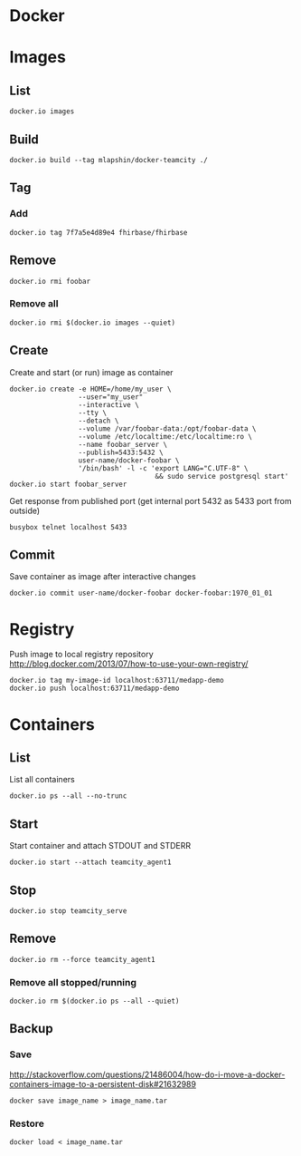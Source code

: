 <!-- -*- coding: utf-8; -*- -->

# Docker

# Images

## List

    docker.io images

## Build

    docker.io build --tag mlapshin/docker-teamcity ./

## Tag

### Add

    docker.io tag 7f7a5e4d89e4 fhirbase/fhirbase

## Remove

    docker.io rmi foobar

### Remove all

    docker.io rmi $(docker.io images --quiet)

## Create

Create and start (or run) image as container

    docker.io create -e HOME=/home/my_user \
                     --user="my_user"
                     --interactive \
                     --tty \
                     --detach \
                     --volume /var/foobar-data:/opt/foobar-data \
                     --volume /etc/localtime:/etc/localtime:ro \
                     --name foobar_server \
                     --publish=5433:5432 \
                     user-name/docker-foobar \
                     '/bin/bash' -l -c 'export LANG="C.UTF-8" \
                                        && sudo service postgresql start'
    docker.io start foobar_server

Get response from published port (get internal port 5432 as 5433 port
from outside)

    busybox telnet localhost 5433

## Commit

Save container as image after interactive changes

    docker.io commit user-name/docker-foobar docker-foobar:1970_01_01

# Registry

Push image to local registry repository  
<http://blog.docker.com/2013/07/how-to-use-your-own-registry/>

    docker.io tag my-image-id localhost:63711/medapp-demo
    docker.io push localhost:63711/medapp-demo

# Containers

## List

List all containers

    docker.io ps --all --no-trunc

## Start

Start container and attach STDOUT and STDERR

    docker.io start --attach teamcity_agent1

## Stop

    docker.io stop teamcity_serve

## Remove

    docker.io rm --force teamcity_agent1

### Remove all stopped/running

    docker.io rm $(docker.io ps --all --quiet)

## Backup

### Save

<http://stackoverflow.com/questions/21486004/how-do-i-move-a-docker-containers-image-to-a-persistent-disk#21632989>

    docker save image_name > image_name.tar

### Restore

    docker load < image_name.tar
